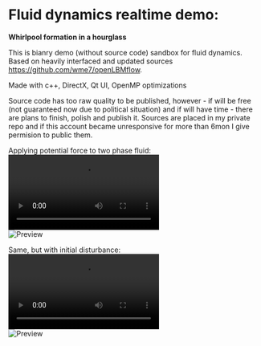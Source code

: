 # Fluid dynamics realtime demo:

**Whirlpool formation in a hourglass**

This is bianry demo (without source code) sandbox for fluid dynamics.  
Based on heavily interfaced and updated sources https://github.com/wme7/openLBMflow.

Made with c++, DirectX, Qt UI, OpenMP optimizations

Source code has too raw quality to be published, however - if will be free (not guaranteed now due to political situation) and
if will have time - there are plans to finish, polish and publish it. 
Sources are placed in my private repo and if this account became unresponsive for more than 6mon I give permision to public them.

Applying potential force to two phase fluid:  
**![Full dynamics](https://raw.githubusercontent.com/halt9k/interactive-fluid-dynamics/main/desc/Simple.mp4)**  
![Preview](https://github.com/halt9k/interactive-fluid-dynamics/blob/main/desc/Simple.png?raw=true)  

Same, but with initial disturbance:  
**![Full dynamics](https://raw.githubusercontent.com/halt9k/interactive-fluid-dynamics/main/desc/Whirpool.mp4)**  
![Preview](https://github.com/halt9k/interactive-fluid-dynamics/blob/main/desc/Whirpool.png?raw=true)  
